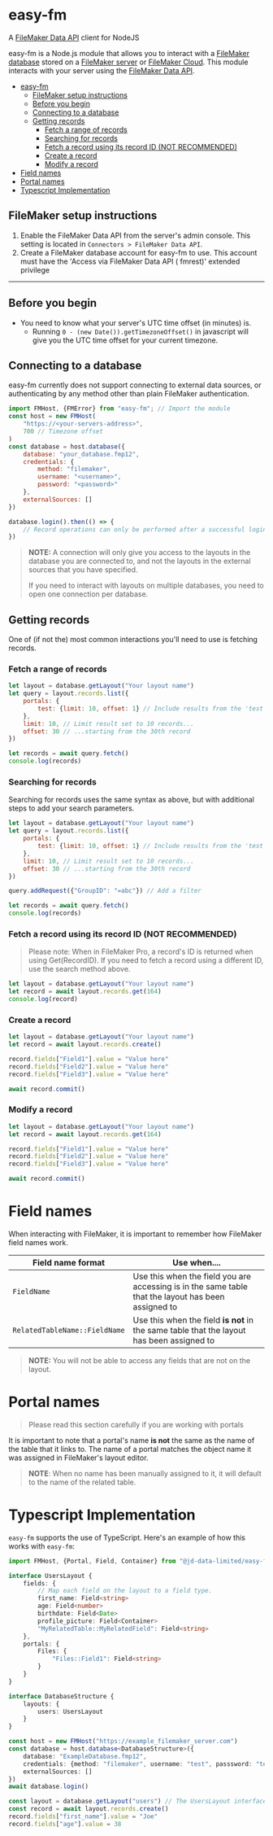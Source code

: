 # easy-fm

A [FileMaker Data API](https://help.claris.com/en/data-api-guide/content/index.html) client for NodeJS

easy-fm is a Node.js module that allows you to interact with
a [FileMaker database](https://www.claris.com/filemaker/) stored on a [FileMaker server](https://www.claris.com/filemaker/server/)
or [FileMaker Cloud](https://store.claris.com/filemaker-cloud). This module interacts with your server using the
[FileMaker Data API](https://help.claris.com/en/data-api-guide/content/index.html).
<!-- TOC -->

* [easy-fm](#easy-fm)
    * [FileMaker setup instructions](#filemaker-setup-instructions)
    * [Before you begin](#before-you-begin)
    * [Connecting to a database](#connecting-to-a-database)
    * [Getting records](#getting-records)
        * [Fetch a range of records](#fetch-a-range-of-records)
        * [Searching for records](#searching-for-records)
        * [Fetch a record using its record ID (NOT RECOMMENDED)](#fetch-a-record-using-its-record-id-not-recommended)
        * [Create a record](#create-a-record)
        * [Modify a record](#modify-a-record)
* [Field names](#field-names)
* [Portal names](#portal-names)
* [Typescript Implementation](#typescript-implementation)

<!-- TOC -->

## FileMaker setup instructions

1. Enable the FileMaker Data API from the server's admin console. This setting is located
   in `Connectors > FileMaker Data API`.
2. Create a FileMaker database account for easy-fm to use. This account must have the 'Access via FileMaker Data API (
   fmrest)' extended privilege

---

## Before you begin

- You need to know what your server's UTC time offset (in minutes) is.
    - Running `0 - (new Date()).getTimezoneOffset()` in javascript will give you the UTC time offset for your current
      timezone.

## Connecting to a database

easy-fm currently does not support connecting to external data sources, or authenticating by any method other than plain
FileMaker authentication.

```javascript
import FMHost, {FMError} from "easy-fm"; // Import the module
const host = new FMHost(
    "https://<your-servers-address>",
    700 // Timezone offset
)
const database = host.database({
    database: "your_database.fmp12",
    credentials: {
        method: "filemaker",
        username: "<username>",
        password: "<password>"
    },
    externalSources: []
})

database.login().then(() => {
    // Record operations can only be performed after a successful login
})
```

> **NOTE:** A connection will only give you access to the layouts in the database you are connected to, and not the
> layouts
> in
> the external sources that you have specified.
>
> If you need to interact with layouts on multiple databases, you need to open one connection per database.

## Getting records

One of (if not the) most common interactions you'll need to use is fetching records.

### Fetch a range of records

```javascript
let layout = database.getLayout("Your layout name")
let query = layout.records.list({
    portals: {
        test: {limit: 10, offset: 1} // Include results from the 'test' portal
    },
    limit: 10, // Limit result set to 10 records...
    offset: 30 // ...starting from the 30th record
})

let records = await query.fetch()
console.log(records)
```

### Searching for records
Searching for records uses the same syntax as above, but with additional steps to add your search parameters.

```javascript
let layout = database.getLayout("Your layout name")
let query = layout.records.list({
    portals: {
        test: {limit: 10, offset: 1} // Include results from the 'test' portal
    },
    limit: 10, // Limit result set to 10 records...
    offset: 30 // ...starting from the 30th record
})

query.addRequest({"GroupID": "=abc"}) // Add a filter

let records = await query.fetch()
console.log(records)
```

### Fetch a record using its record ID (NOT RECOMMENDED)

> Please note: When in FileMaker Pro, a record's ID is returned when using Get(RecordID). If you need to fetch a record
> using a different ID, use the search method above.

```javascript
let layout = database.getLayout("Your layout name")
let record = await layout.records.get(164)
console.log(record)
```

### Create a record

```javascript
let layout = database.getLayout("Your layout name")
let record = await layout.records.create()

record.fields["Field1"].value = "Value here"
record.fields["Field2"].value = "Value here"
record.fields["Field3"].value = "Value here"

await record.commit()
```

### Modify a record

```javascript
let layout = database.getLayout("Your layout name")
let record = await layout.records.get(164)

record.fields["Field1"].value = "Value here"
record.fields["Field2"].value = "Value here"
record.fields["Field3"].value = "Value here"

await record.commit()
```

# Field names

When interacting with FileMaker, it is important to remember how FileMaker field names work.

| Field name format             | Use when....                                                                                        |
|-------------------------------|-----------------------------------------------------------------------------------------------------|
| `FieldName`                   | Use this when the field you are accessing is in the same table that the layout has been assigned to |
| `RelatedTableName::FieldName` | Use this when the field **is not** in the same table that the layout has been assigned to           |

> **NOTE:** You will not be able to access any fields that are not on the layout.

# Portal names

> Please read this section carefully if you are working with portals

It is important to note that a portal's name **is not** the same as the name of the table that it links to. The name of
a
portal matches the object name it was assigned in FileMaker's layout editor.

> **NOTE**: When no name has been manually assigned to it, it will default to the name of the related table.

# Typescript Implementation

`easy-fm` supports the use of TypeScript. Here's an example of how this works with `easy-fm`:

```typescript
import FMHost, {Portal, Field, Container} from "@jd-data-limited/easy-fm";

interface UsersLayout {
    fields: {
        // Map each field on the layout to a field type.
        first_name: Field<string>
        age: Field<number>
        birthdate: Field<Date>
        profile_picture: Field<Container>
        "MyRelatedTable::MyRelatedField": Field<string>
    },
    portals: {
        Files: {
            "Files::Field1": Field<string>
        }
    }
}

interface DatabaseStructure {
    layouts: {
        users: UsersLayout
    }
}

const host = new FMHost("https://example_filemaker_server.com")
const database = host.database<DatabaseStructure>({
    database: "ExampleDatabase.fmp12",
    credentials: {method: "filemaker", username: "test", passsword: "test"},
    externalSources: []
})
await database.login()

const layout = database.getLayout("users") // The UsersLayout interface will be automatically applied to all records within this layout
const record = await layout.records.create()
record.fields["first_name"].value = "Joe"
record.fields["age"].value = 38
```